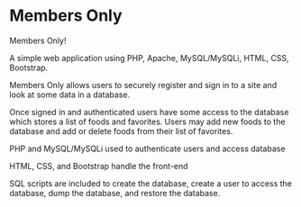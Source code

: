 # Members Only
Members Only! 

A simple web application using PHP, Apache, MySQL/MySQLi, HTML, CSS, Bootstrap.

Members Only allows users to securely register and sign in to a site and look at some data in a database. 

Once signed in and authenticated users have some access to the database which stores a list of foods and favorites. Users may add new foods to the database and add or delete foods from their list of favorites. 

PHP and MySQL/MySQLi used to authenticate users and access database

HTML, CSS, and Bootstrap handle the front-end

SQL scripts are included to create the database, create a user to access the database, dump the database, and restore the database.
